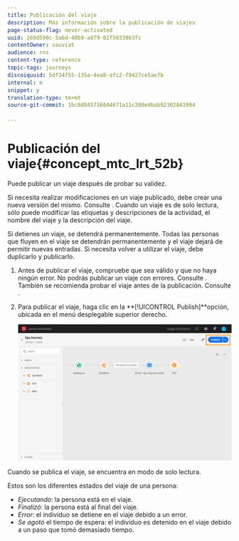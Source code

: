 ```yaml
---
title: Publicación del viaje
description: Más información sobre la publicación de viajes
page-status-flag: never-activated
uuid: 269d590c-5a6d-40b9-a879-02f5033863fc
contentOwner: sauviat
audience: rns
content-type: reference
topic-tags: journeys
discoiquuid: 5df34f55-135a-4ea8-afc2-f9427ce5ae7b
internal: n
snippet: y
translation-type: tm+mt
source-git-commit: 1bc8d845716044671a11c200e4bab92302841994

---
```



# Publicación del viaje{#concept_mtc_lrt_52b}

Puede publicar un viaje después de probar su validez.

Si necesita realizar modificaciones en un viaje publicado, debe crear una nueva versión del mismo. Consulte [](../building-journeys/journey-versions.md). Cuando un viaje es de solo lectura, sólo puede modificar las etiquetas y descripciones de la actividad, el nombre del viaje y la descripción del viaje.

Si detienes un viaje, se detendrá permanentemente. Todas las personas que fluyen en el viaje se detendrán permanentemente y el viaje dejará de permitir nuevas entradas. Si necesita volver a utilizar el viaje, debe duplicarlo y publicarlo.

1. Antes de publicar el viaje, compruebe que sea válido y que no haya ningún error. No podrás publicar un viaje con errores. Consulte [](../about/troubleshooting.md#section_h3q_kqk_fhb). También se recomienda probar el viaje antes de la publicación. Consulte [](../building-journeys/testing-the-journey.md).
1. Para publicar el viaje, haga clic en la **[!UICONTROL Publish]**opción, ubicada en el menú desplegable superior derecho.

   ![](../assets/journeyuc1_18.png)

Cuando se publica el viaje, se encuentra en modo de solo lectura.

Estos son los diferentes estados del viaje de una persona:

* _Ejecutando_: la persona está en el viaje.
* _Finalizó_: la persona está al final del viaje.
* _Error_: el individuo se detiene en el viaje debido a un error.
* _Se agotó_ el tiempo de espera: el individuo es detenido en el viaje debido a un paso que tomó demasiado tiempo.